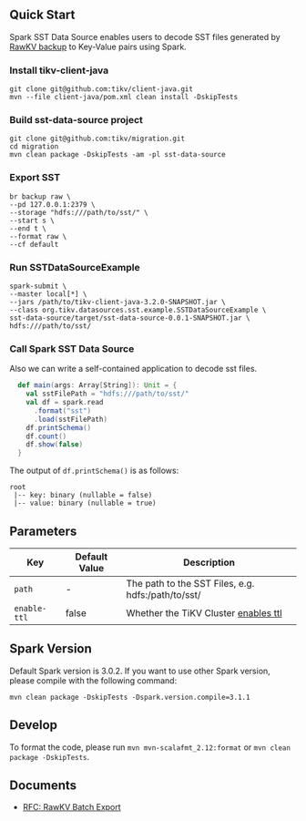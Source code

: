## Quick Start

Spark SST Data Source enables users to decode SST files generated by [RawKV backup](https://docs.pingcap.com/tidb/stable/use-br-command-line-tool#back-up-raw-kv-experimental-feature) to Key-Value pairs using Spark.

### Install tikv-client-java

```
git clone git@github.com:tikv/client-java.git
mvn --file client-java/pom.xml clean install -DskipTests
```

### Build sst-data-source project

```
git clone git@github.com:tikv/migration.git
cd migration
mvn clean package -DskipTests -am -pl sst-data-source
```

### Export SST

```
br backup raw \
--pd 127.0.0.1:2379 \
--storage "hdfs:///path/to/sst/" \
--start s \
--end t \
--format raw \
--cf default
```

### Run SSTDataSourceExample

```
spark-submit \
--master local[*] \
--jars /path/to/tikv-client-java-3.2.0-SNAPSHOT.jar \
--class org.tikv.datasources.sst.example.SSTDataSourceExample \
sst-data-source/target/sst-data-source-0.0.1-SNAPSHOT.jar \
hdfs:///path/to/sst/
```

### Call Spark SST Data Source

Also we can write a self-contained application to decode sst files.

```scala
  def main(args: Array[String]): Unit = {
    val sstFilePath = "hdfs:///path/to/sst/"
    val df = spark.read
      .format("sst")
      .load(sstFilePath)
    df.printSchema()
    df.count()
    df.show(false)
  }
```

The output of `df.printSchema()` is as follows:

```
root
 |-- key: binary (nullable = false)
 |-- value: binary (nullable = true)
```

## Parameters

|    Key    | Default Value | Description |
| ---------- | --- | --- |
| `path` |  - | The path to the SST Files, e.g. hdfs:/path/to/sst/ |
| `enable-ttl` |  false | Whether the TiKV Cluster [enables ttl](https://tikv.org/docs/5.1/deploy/configure/tikv-configuration-file/#enable-ttl) |


## Spark Version

Default Spark version is 3.0.2. If you want to use other Spark version, please compile with the following command:

```
mvn clean package -DskipTests -Dspark.version.compile=3.1.1
```

## Develop

To format the code, please run `mvn mvn-scalafmt_2.12:format` or `mvn clean package -DskipTests`.

## Documents

- [RFC: RawKV Batch Export ](https://github.com/tikv/rfcs/blob/master/text/0076-rawkv-batch-export.md)
